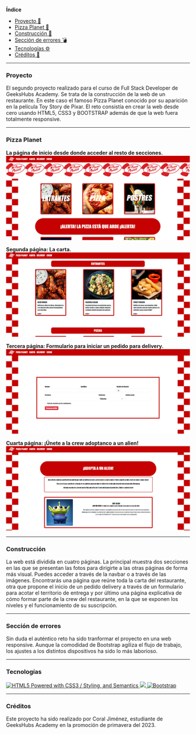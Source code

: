 
**Índice**
- [Proyecto 👾](#qué-es)
- [Pizza Planet 🚀](#pizza-planet)
- [Construcción 🌱](#construcción)
- [Sección de errores 💣](#sección-de-errores)
- [Tecnologías ⚙️](#tecnologías)
- [Créditos 📜](#créditos)
---

### Proyecto

El segundo proyecto realizado para el curso de Full Stack Developer de GeeksHubs Academy. 
Se trata de la construcción de la web de un restaurante. En este caso el famoso Pizza Planet conocido por su aparición en la película Toy Story de Pixar. El reto consistía en crear la web desde cero usando HTML5, CSS3 y BOOTSTRAP además de que la web fuera totalmente responsive.

---

### Pizza Planet
**La página de inicio desde donde acceder al resto de secciones.**
![alt text](/img/Captura%20de%20pantalla%20(10).png)

**Segunda página: La carta.**
![alt text](/img/Captura%20de%20pantalla%20(11).png)

**Tercera página: Formulario para iniciar un pedido para delivery.**
![alt text](/img/Captura%20de%20pantalla%20(12).png)

**Cuarta página: ¡Únete a la crew adoptanco a un alien!**
![alt text](/img/Captura%20de%20pantalla%20(13).png)

---

### Construcción

La web está dividida en cuatro páginas. 
La principal muestra dos secciones en las que se presentan las fotos para dirigirte a las otras páginas de forma más visual. Puedes acceder a través de la navbar o a través de las imágenes. 
Encontrarás una página que reúne toda la carta del restaurante, otra que propone el inicio de un pedido delivery a través de un formulario para acotar el territorio de entrega y por último una página explicativa de cómo formar parte de la crew del restaurante, en la que se exponen los niveles y el funcionamiento de su suscripción. 

---
### Sección de errores

Sin duda el auténtico reto ha sido tranformar el proyecto en una web responsive. Aunque la comodidad de Bootstrap agiliza el flujo de trabajo, los ajustes a los distintos dispositivos ha sido lo más laborioso.

---

### Tecnologías

<a href="http://www.w3.org/html/logo/">
<img src="https://www.w3.org/html/logo/badge/html5-badge-h-css3-semantics.png" width="80" height="30" alt="HTML5 Powered with CSS3 / Styling, and Semantics" title="HTML5 Powered with CSS3 / Styling, and Semantics">
</a>
<a href="https://developer.mozilla.org/es/docs/Web/CSS">
    <img src= "https://user-images.githubusercontent.com/121863208/227808642-a8dcfecb-74b9-4796-8b2b-7bfe5cf1b4ba.svg"/>
</a>
<a target="_blank" rel="noopener noreferrer nofollow" href="https://camo.githubusercontent.com/b768ae6e4f89b74512e6de02a8367fd71465bc3d88ef1cf2f1622e2017c32bea/68747470733a2f2f696d672e736869656c64732e696f2f62616467652f626f6f7473747261702d2532333536334437432e7376673f7374796c653d666f722d7468652d6261646765266c6f676f3d626f6f747374726170266c6f676f436f6c6f723d7768697465"><img src="https://camo.githubusercontent.com/b768ae6e4f89b74512e6de02a8367fd71465bc3d88ef1cf2f1622e2017c32bea/68747470733a2f2f696d672e736869656c64732e696f2f62616467652f626f6f7473747261702d2532333536334437432e7376673f7374796c653d666f722d7468652d6261646765266c6f676f3d626f6f747374726170266c6f676f436f6c6f723d7768697465" alt="Bootstrap" data-canonical-src="https://img.shields.io/badge/bootstrap-%23563D7C.svg?style=for-the-badge&amp;logo=bootstrap&amp;logoColor=white" style="max-width: 100%;"></a>

---
### Créditos

Este proyecto ha sido realizado por Coral Jiménez, estudiante de GeeksHubs Academy en la promoción de primavera del 2023. 
